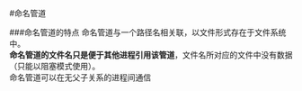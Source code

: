 #命名管道


###命名管道的特点
命名管道与一个路径名相关联，以文件形式存在于文件系统中。    
**命名管道的文件名只是便于其他进程引用该管道**，文件名所对应的文件中没有数据（只能以阻塞模式使用）。    
命名管道可以在无父子关系的进程间通信
